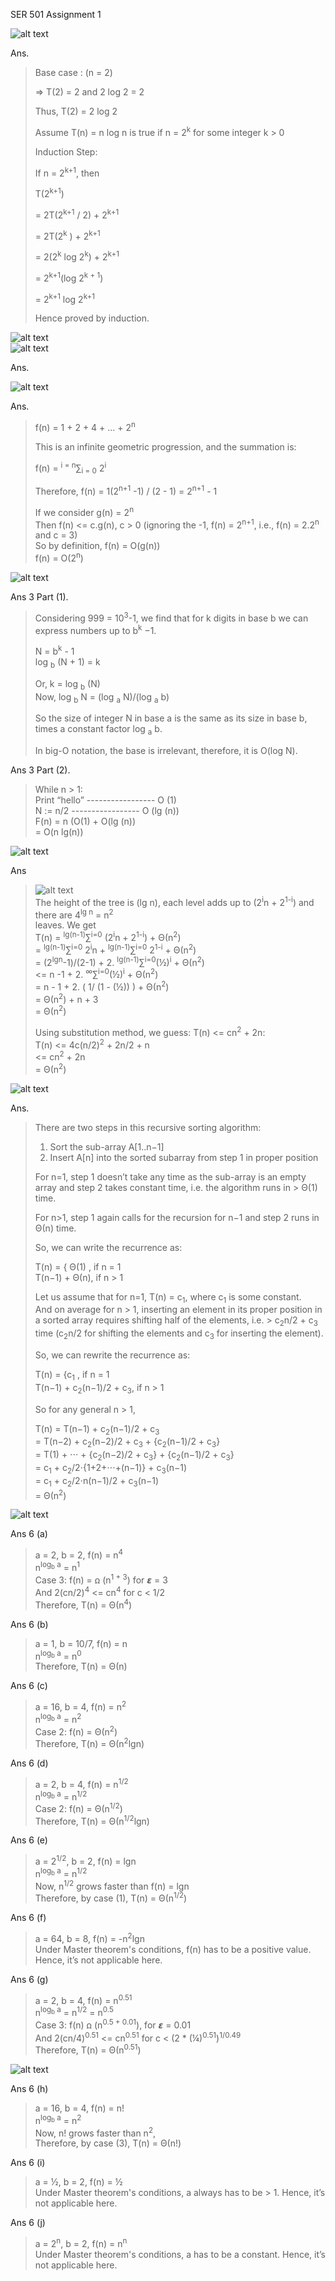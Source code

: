 SER 501
Assignment 1

  
  
![alt text](https://github.com/MrReese0/SER501-AdvDSA/blob/master/images/A1Q1.png)  
  
  
Ans.
  
  
>   Base case : (n = 2)  
>
>   => T(2) = 2 and 2 log 2 = 2  
>
>   Thus, T(2) = 2 log 2  
>
>
>
>   Assume T(n) = n log n is true if n = 2<sup>k</sup> for some integer k > 0  
>
>
>
>   Induction Step:  
>
>
>   If n = 2<sup>k+1</sup>, then  
>
>   T(2<sup>k+1</sup>)  
>
>   = 2T(2<sup>k+1</sup> / 2) + 2<sup>k+1</sup>  
>
>   = 2T(2<sup>k</sup> ) + 2<sup>k+1 </sup>  
>
>   = 2(2<sup>k</sup> log 2<sup>k</sup>) + 2<sup>k+1</sup>  
>
>   = 2<sup>k+1</sup>(log 2<sup>k + 1</sup>)  
>
>   = 2<sup>k+1</sup> log 2<sup>k+1</sup>  
>
>   Hence proved by induction.  
  
![alt text](https://github.com/MrReese0/SER501-AdvDSA/blob/master/images/A1Q2P1.png)  
![alt text](https://github.com/MrReese0/SER501-AdvDSA/blob/master/images/A1Q2P2.png)  
  
  
Ans. 
>
>
>
  
![alt text](https://github.com/MrReese0/SER501-AdvDSA/blob/master/images/A1Q2P3.png)  
  
  
Ans. 
  
  
>   f(n) = 1 + 2 + 4 + … + 2<sup>n</sup>  
>
>   This is an infinite geometric progression, and the summation is:  
>
>   f(n) = <sup>i = n</sup>∑<sub>i = 0</sub>   2<sup>i</sup>  
>
>   Therefore, f(n) = 1(2<sup>n+1</sup> -1) / (2 - 1) = 2<sup>n+1</sup> - 1  
>
>   If we consider       g(n) = 2<sup>n</sup>  
>                   Then f(n) <= c.g(n), c > 0 (ignoring the -1, f(n) = 2<sup>n+1</sup>, i.e., f(n) = 2.2<sup>n</sup> and c = 3)  
>   So by definition,    f(n)  = O(g(n))  
>                        f(n)   = O(2<sup>n</sup>)  
  
    
![alt text](https://github.com/MrReese0/SER501-AdvDSA/blob/master/images/A1Q3.png)  
  
    
Ans 3 Part (1).  
  
>   Considering 999 = 10<sup>3</sup>-1, we find that for k digits in base b we can express numbers up to b<sup>k</sup> −1.  
>
>   N = b<sup>k</sup> - 1  
>   log <sub>b</sub> (N + 1) = k  
>
>   Or, k = log <sub>b</sub> (N)  
>   Now, log <sub>b</sub> N = (log <sub>a</sub> N)/(log <sub>a</sub> b)  
> 
>   So the size of integer N in base a is the same as its size in base b, times a constant factor log <sub>a</sub> b.   
>
>   In big-O notation, the base is irrelevant, therefore, it is O(log N).  
  
Ans 3 Part (2).  
  
>   While n > 1:  
>      Print “hello”   ----------------- O (1)  
>      N := n/2        ----------------- O (lg (n))  
>   F(n) = n (O(1) + O(lg (n))  
>        = O(n lg(n))  
  
  
![alt text](https://github.com/MrReese0/SER501-AdvDSA/blob/master/images/A1Q4.png)  


Ans
  
>   ![alt text](https://github.com/MrReese0/SER501-AdvDSA/blob/master/images/Tree.png)  
>   The height of the tree is (lg n), each level adds up to (2<sup>i</sup>n + 2<sup>1-i</sup>) and there are 4<sup>lg n</sup> = n<sup>2</sup>  
>   leaves. We get  
>   T(n) = <sup>lg(n-1)</sup>∑<sup>i=0</sup> (2<sup>i</sup>n + 2<sup>1-i</sup>) + Θ(n<sup>2</sup>)  
>        = <sup>lg(n-1)</sup>∑<sup>i=0</sup> 2<sup>i</sup>n + <sup>lg(n-1)</sup>∑<sup>i=0</sup> 2<sup>1-i</sup> + Θ(n<sup>2</sup>)  
>        = (2<sup>lgn</sup>-1)/(2-1) + 2. <sup>lg(n-1)</sup>∑<sup>i=0</sup>(½)<sup>i</sup> + Θ(n<sup>2</sup>)  
>       <= n -1 + 2. <sup>∞</sup>∑<sup>i=0</sup>(½)<sup>i</sup> + Θ(n<sup>2</sup>)  
>        = n - 1 + 2. ( 1/ (1 - (½)) ) + Θ(n<sup>2</sup>)  
>        = Θ(n<sup>2</sup>) + n + 3  
>        = Θ(n<sup>2</sup>)  
>
>	
>   Using substitution method, we guess: T(n) <= cn<sup>2</sup> + 2n:  
>      T(n) <= 4c(n/2)<sup>2</sup> + 2n/2 + n  
>           <= cn<sup>2</sup> + 2n  
>            = Θ(n<sup>2</sup>)  
  
  
![alt text](https://github.com/MrReese0/SER501-AdvDSA/blob/master/images/A1Q5.png)  
  
    
Ans. 
  
  
>   There are two steps in this recursive sorting algorithm:  
>
>   1. Sort the sub-array A[1..n−1]  
>   2. Insert A[n] into the sorted subarray from step 1 in proper position  
>
>   For n=1, step 1 doesn’t take any time as the sub-array is an empty array and step 2 takes constant time, i.e. the algorithm runs in >   Θ(1) time.  
>
>   For n>1, step 1 again calls for the recursion for n−1 and step 2 runs in Θ(n) time.  
>
>   So, we can write the recurrence as:  
>
>   T(n) = {  Θ(1)         , if n = 1  
>             T(n−1) + Θ(n), if n > 1  
>
>   Let us assume that for n=1, T(n) = c<sub>1</sub>, where c<sub>1</sub> is some constant.  
>   And on average for n > 1, inserting an element in its proper position in a sorted array requires shifting half of the elements, i.e. >   c<sub>2</sub>n/2 + c<sub>3</sub> time (c<sub>2</sub>n/2 for shifting the elements and c<sub>3</sub> for inserting the element).  
>
>   So, we can rewrite the recurrence as:  
>
>   T(n) = {c<sub>1</sub>                                , if n = 1  
>           T(n−1) + c<sub>2</sub>(n−1)/2 + c<sub>3</sub>, if n > 1  
>
>   So for any general n > 1,  
>
>   T(n) = T(n−1) + c<sub>2</sub>(n−1)/2 + c<sub>3</sub>  
>        = T(n−2) + c<sub>2</sub>(n−2)/2 + c<sub>3</sub> + {c<sub>2</sub>(n−1)/2 + c<sub>3</sub>}  
>        = T(1) + ⋅⋅⋅ + {c<sub>2</sub>(n−2)/2 + c<sub>3</sub>} + {c<sub>2</sub>(n−1)/2 + c<sub>3</sub>}  
>        = c<sub>1</sub> + c<sub>2</sub>/2⋅{1+2+⋅⋅⋅+(n−1)} + c<sub>3</sub>(n−1)  
>        = c<sub>1</sub> + c<sub>2</sub>/2⋅n(n−1)/2 + c<sub>3</sub>(n−1)  
>        = Θ(n<sup>2</sup>)  
  
  
![alt text](https://github.com/MrReese0/SER501-AdvDSA/blob/master/images/A1Q6P1.png)  
  
  
Ans 6 (a)  
  
>   a = 2, b = 2, f(n) = n<sup>4</sup>  
>   n<sup>log<sub>b</sub> a</sup> = n<sup>1</sup>  
>   Case 3: f(n) = ꭥ (n<sup>1 + 3</sup>) for 𝞮 = 3  
>   And 2(cn/2)<sup>4</sup> <= cn<sup>4</sup> for c < 1/2  
>   Therefore, T(n) = Θ(n<sup>4</sup>)  
  
Ans 6 (b)	 
  
>   a = 1, b = 10/7, f(n) = n  
>   n<sup>log<sub>b</sub> a</sup> = n<sup>0</sup>  
>   Therefore, T(n) = Θ(n)  
  
Ans 6 (c) 	
  
>   a = 16, b = 4, f(n) = n<sup>2</sup>  
>   n<sup>log<sub>b</sub> a</sup> = n<sup>2</sup>  
>   Case 2: f(n) = Θ(n<sup>2</sup>)  
>   Therefore, T(n) = Θ(n<sup>2</sup>lgn)  
  
Ans 6 (d)	
  
>   a = 2, b = 4, f(n) = n<sup>1/2</sup>  
>   n<sup>log<sub>b</sub> a</sup> = n<sup>1/2</sup>  
>   Case 2: f(n) = Θ(n<sup>1/2</sup>)  
>   Therefore, T(n) = Θ(n<sup>1/2</sup>lgn)  
  
Ans 6 (e)	
  
>   a = 2<sup>1/2</sup>, b = 2, f(n) = lgn  
>   n<sup>log<sub>b</sub> a</sup> = n<sup>1/2</sup>  
>   Now, n<sup>1/2</sup> grows faster than f(n) = lgn  
>   Therefore, by case (1), T(n) = Θ(n<sup>1/2</sup>)  
  
Ans 6 (f)	
  
>   a = 64, b = 8, f(n) = -n<sup>2</sup>lgn  
>   Under Master theorem's conditions, f(n) has to be a positive value. Hence, it’s not applicable here.  
  
Ans 6 (g)	
  
>   a = 2, b = 4, f(n) = n<sup>0.51</sup>  
>   n<sup>log<sub>b</sub> a</sup> = n<sup>1/2</sup> = n<sup>0.5</sup>  
>   Case 3: f(n) ꭥ (n<sup>0.5 + 0.01</sup>), for 𝞮 = 0.01  
>   And 2(cn/4)<sup>0.51</sup> <= cn<sup>0.51</sup> for c < (2 * (¼)<sup>0.51</sup>)<sup>1/0.49</sup>  
>   Therefore, T(n) = Θ(n<sup>0.51</sup>)  
  
  
![alt text](https://github.com/MrReese0/SER501-AdvDSA/blob/master/images/A1Q6P2.png)  
  
  
Ans 6 (h)	
  
>   a = 16, b = 4, f(n) = n!  
>   n<sup>log<sub>b</sub> a</sup> = n<sup>2</sup>  
>   Now, n! grows faster than n<sup>2</sup>,  
>   Therefore, by case (3), T(n) = Θ(n!)  
  
Ans 6 (i)	
  
>   a = ½, b = 2, f(n) = ½  
>   Under Master theorem's conditions, a always has to be > 1. Hence, it’s not applicable here.  
  
Ans 6 (j)	

>   a = 2<sup>n</sup>, b = 2, f(n) = n<sup>n</sup>  
>   Under Master theorem's conditions, a has to be a constant. Hence, it’s not applicable here.  

